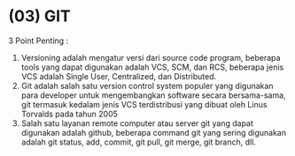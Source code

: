 # (03) GIT

3 Point Penting :
1. Versioning adalah mengatur versi dari source code program, beberapa tools yang dapat digunakan adalah VCS, SCM, dan RCS, beberapa jenis VCS adalah Single User, Centralized, dan Distributed.
2. Git adalah salah satu version control system populer yang digunakan para developer untuk mengembangkan software secara bersama-sama, git termasuk kedalam jenis VCS terdistribusi yang dibuat oleh Linus Torvalds pada tahun 2005
3. Salah satu layanan remote computer atau server git yang dapat digunakan adalah github, beberapa command git yang sering digunakan adalah git status, add, commit, git pull, git merge, git branch, dll. 